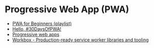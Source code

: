 # Progressive Web App (PWA)

* [PWA for Beginners (playlist)](https://learn.microsoft.com/en-us/shows/pwa-for-beginners/)
* [Hello, #30DaysOfPWA!](https://microsoft.github.io/win-student-devs/#/30DaysOfPWA/README)
* [Progressive web apps](https://developer.mozilla.org/en-US/docs/Web/Progressive_web_apps)
* [Workbox - Production-ready service worker libraries and tooling](https://developer.chrome.com/docs/workbox)
